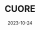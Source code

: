 ---
title: 'CUORE'
date: 2023-10-24
type: landing
url: CUORE/

design:
  # Section spacing
  spacing: '5rem'

# Page sections
sections:
  - block: collection
    content:
      title: CUORE Projects
      text: From 2014 to 2017, I worked with the  (CUORE) collaboration at Berkeley, designing testing jigs for light detectors and for transition edge sensor (TES) development, created for use in a cryostat at temperatures as low as 10 mK.
      filters:
        folders:
          - CUOREprojects
    design:
      view: article-grid
      fill_image: false
      columns: 3
---